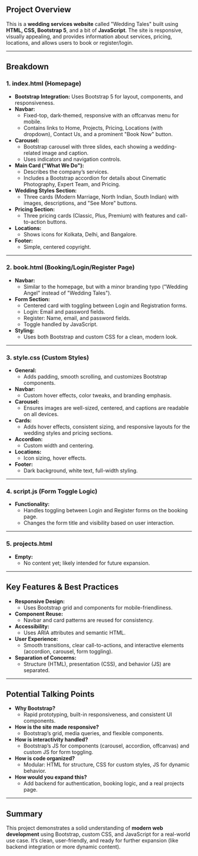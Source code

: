 
## Project Overview

This is a **wedding services website** called "Wedding Tales" built using **HTML, CSS, Bootstrap 5**, and a bit of **JavaScript**. The site is responsive, visually appealing, and provides information about services, pricing, locations, and allows users to book or register/login.

---

## Breakdown

### 1. index.html (Homepage)

- **Bootstrap Integration:** Uses Bootstrap 5 for layout, components, and responsiveness.
- **Navbar:**  
  - Fixed-top, dark-themed, responsive with an offcanvas menu for mobile.
  - Contains links to Home, Projects, Pricing, Locations (with dropdown), Contact Us, and a prominent "Book Now" button.
- **Carousel:**  
  - Bootstrap carousel with three slides, each showing a wedding-related image and caption.
  - Uses indicators and navigation controls.
- **Main Card ("What We Do"):**  
  - Describes the company’s services.
  - Includes a Bootstrap accordion for details about Cinematic Photography, Expert Team, and Pricing.
- **Wedding Styles Section:**  
  - Three cards (Modern Marriage, North Indian, South Indian) with images, descriptions, and "See More" buttons.
- **Pricing Section:**  
  - Three pricing cards (Classic, Plus, Premium) with features and call-to-action buttons.
- **Locations:**  
  - Shows icons for Kolkata, Delhi, and Bangalore.
- **Footer:**  
  - Simple, centered copyright.

---

### 2. book.html (Booking/Login/Register Page)

- **Navbar:**  
  - Similar to the homepage, but with a minor branding typo ("Wedding Angel" instead of "Wedding Tales").
- **Form Section:**  
  - Centered card with toggling between Login and Registration forms.
  - Login: Email and password fields.
  - Register: Name, email, and password fields.
  - Toggle handled by JavaScript.
- **Styling:**  
  - Uses both Bootstrap and custom CSS for a clean, modern look.

---

### 3. style.css (Custom Styles)

- **General:**  
  - Adds padding, smooth scrolling, and customizes Bootstrap components.
- **Navbar:**  
  - Custom hover effects, color tweaks, and branding emphasis.
- **Carousel:**  
  - Ensures images are well-sized, centered, and captions are readable on all devices.
- **Cards:**  
  - Adds hover effects, consistent sizing, and responsive layouts for the wedding styles and pricing sections.
- **Accordion:**  
  - Custom width and centering.
- **Locations:**  
  - Icon sizing, hover effects.
- **Footer:**  
  - Dark background, white text, full-width styling.

---

### 4. script.js (Form Toggle Logic)

- **Functionality:**  
  - Handles toggling between Login and Register forms on the booking page.
  - Changes the form title and visibility based on user interaction.

---

### 5. projects.html

- **Empty:**  
  - No content yet; likely intended for future expansion.

---

## Key Features & Best Practices

- **Responsive Design:**  
  - Uses Bootstrap grid and components for mobile-friendliness.
- **Component Reuse:**  
  - Navbar and card patterns are reused for consistency.
- **Accessibility:**  
  - Uses ARIA attributes and semantic HTML.
- **User Experience:**  
  - Smooth transitions, clear call-to-actions, and interactive elements (accordion, carousel, form toggling).
- **Separation of Concerns:**  
  - Structure (HTML), presentation (CSS), and behavior (JS) are separated.

---

## Potential Talking Points

- **Why Bootstrap?**  
  - Rapid prototyping, built-in responsiveness, and consistent UI components.
- **How is the site made responsive?**  
  - Bootstrap’s grid, media queries, and flexible components.
- **How is interactivity handled?**  
  - Bootstrap’s JS for components (carousel, accordion, offcanvas) and custom JS for form toggling.
- **How is code organized?**  
  - Modular: HTML for structure, CSS for custom styles, JS for dynamic behavior.
- **How would you expand this?**  
  - Add backend for authentication, booking logic, and a real projects page.

---

## Summary

This project demonstrates a solid understanding of **modern web development** using Bootstrap, custom CSS, and JavaScript for a real-world use case. It’s clean, user-friendly, and ready for further expansion (like backend integration or more dynamic content).
